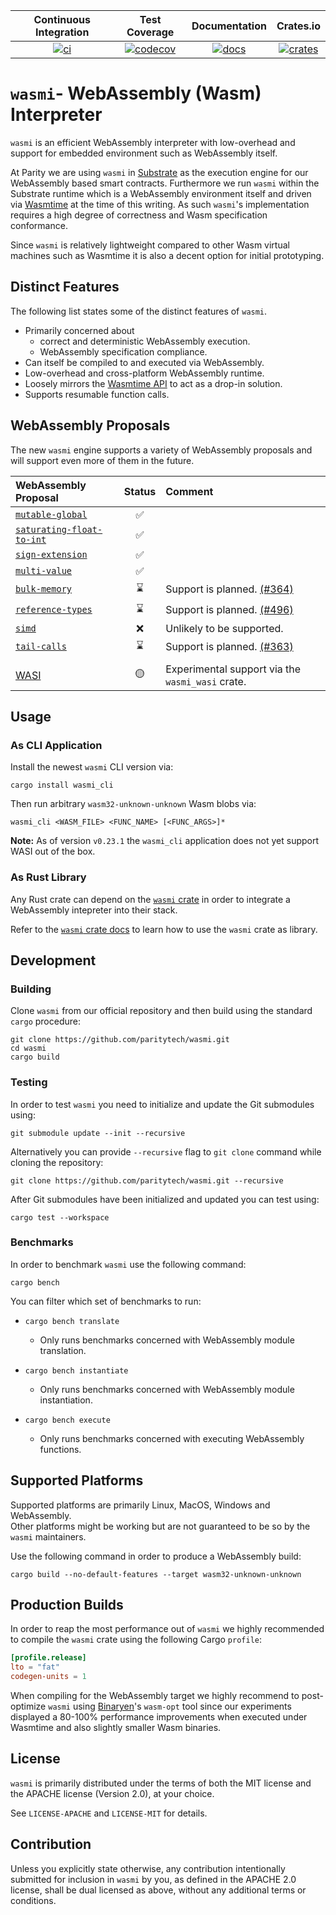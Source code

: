 
| Continuous Integration |     Test Coverage    |  Documentation   |      Crates.io       |
|:----------------------:|:--------------------:|:----------------:|:--------------------:|
| [![ci][1]][2]          | [![codecov][3]][4]   | [![docs][5]][6] | [![crates][7]][8]  |

[1]: https://github.com/paritytech/wasmi/workflows/Rust%20-%20Continuous%20Integration/badge.svg?branch=master
[2]: https://github.com/paritytech/wasmi/actions?query=workflow%3A%22Rust+-+Continuous+Integration%22+branch%3Amaster
[3]: https://codecov.io/gh/paritytech/wasmi/branch/master/graph/badge.svg
[4]: https://codecov.io/gh/paritytech/wasmi/branch/master
[5]: https://docs.rs/wasmi/badge.svg
[6]: https://docs.rs/wasmi
[7]: https://img.shields.io/crates/v/wasmi.svg
[8]: https://crates.io/crates/wasmi

[license-mit-badge]: https://img.shields.io/badge/license-MIT-blue.svg
[license-apache-badge]: https://img.shields.io/badge/license-APACHE-orange.svg

# `wasmi`- WebAssembly (Wasm) Interpreter

`wasmi` is an efficient WebAssembly interpreter with low-overhead and support
for embedded environment such as WebAssembly itself.

At Parity we are using `wasmi` in [Substrate](https://github.com/paritytech/substrate)
as the execution engine for our WebAssembly based smart contracts.
Furthermore we run `wasmi` within the Substrate runtime which is a WebAssembly
environment itself and driven via [Wasmtime] at the time of this writing.
As such `wasmi`'s implementation requires a high degree of correctness and
Wasm specification conformance.

Since `wasmi` is relatively lightweight compared to other Wasm virtual machines
such as Wasmtime it is also a decent option for initial prototyping.

[Wasmtime]: https://github.com/bytecodealliance/wasmtime

## Distinct Features

The following list states some of the distinct features of `wasmi`.

- Primarily concerned about
    - correct and deterministic WebAssembly execution.
    - WebAssembly specification compliance.
- Can itself be compiled to and executed via WebAssembly.
- Low-overhead and cross-platform WebAssembly runtime.
- Loosely mirrors the [Wasmtime API](https://docs.rs/wasmtime/)
  to act as a drop-in solution.
- Supports resumable function calls.

## WebAssembly Proposals

The new `wasmi` engine supports a variety of WebAssembly proposals and will support even more of them in the future.

| WebAssembly Proposal | Status | Comment |
|:--|:--:|:--|
| [`mutable-global`] | ✅ | |
| [`saturating-float-to-int`] | ✅ | |
| [`sign-extension`] | ✅ | |
| [`multi-value`] | ✅ | |
| [`bulk-memory`] | ⌛ | Support is planned. [(#364)] |
| [`reference-types`] | ⌛ | Support is planned. [(#496)] |
| [`simd`] | ❌ | Unlikely to be supported. |
| [`tail-calls`] | ⌛ | Support is planned. [(#363)] |
| | |
| [WASI] | 🟡 | Experimental support via the `wasmi_wasi` crate. |

[`mutable-global`]: https://github.com/WebAssembly/mutable-global
[`saturating-float-to-int`]: https://github.com/WebAssembly/nontrapping-float-to-int-conversions
[`sign-extension`]: https://github.com/WebAssembly/sign-extension-ops
[`multi-value`]: https://github.com/WebAssembly/multi-value
[`reference-types`]: https://github.com/WebAssembly/reference-types
[`bulk-memory`]: https://github.com/WebAssembly/bulk-memory-operations
[`simd` ]: https://github.com/webassembly/simd
[`tail-calls`]: https://github.com/WebAssembly/tail-call

[WASI]: https://github.com/WebAssembly/WASI

[(#363)]: https://github.com/paritytech/wasmi/issues/363
[(#364)]: https://github.com/paritytech/wasmi/issues/364
[(#496)]: https://github.com/paritytech/wasmi/issues/496

## Usage

### As CLI Application

Install the newest `wasmi` CLI version via:
```console
cargo install wasmi_cli
```
Then run arbitrary `wasm32-unknown-unknown` Wasm blobs via:
```console
wasmi_cli <WASM_FILE> <FUNC_NAME> [<FUNC_ARGS>]*
```
**Note:** As of version `v0.23.1` the `wasmi_cli` application does not yet support WASI out of the box.

### As Rust Library

Any Rust crate can depend on the [`wasmi` crate](https://crates.io/crates/wasmi)
in order to integrate a WebAssembly intepreter into their stack.

Refer to the [`wasmi` crate docs](https://docs.rs/wasmi) to learn how to use the `wasmi` crate as library.

## Development

### Building

Clone `wasmi` from our official repository and then build using the standard `cargo` procedure:

```console
git clone https://github.com/paritytech/wasmi.git
cd wasmi
cargo build
```

### Testing

In order to test `wasmi` you need to initialize and update the Git submodules using:

```console
git submodule update --init --recursive
```

Alternatively you can provide `--recursive` flag to `git clone` command while cloning the repository:

```console
git clone https://github.com/paritytech/wasmi.git --recursive
```

After Git submodules have been initialized and updated you can test using:

```console
cargo test --workspace
```

### Benchmarks

In order to benchmark `wasmi` use the following command:

```console
cargo bench
```

You can filter which set of benchmarks to run:
- `cargo bench translate`
  - Only runs benchmarks concerned with WebAssembly module translation.

- `cargo bench instantiate`
  - Only runs benchmarks concerned with WebAssembly module instantiation.

- `cargo bench execute`
  - Only runs benchmarks concerned with executing WebAssembly functions.

## Supported Platforms

Supported platforms are primarily Linux, MacOS, Windows and WebAssembly.  
Other platforms might be working but are not guaranteed to be so by the `wasmi` maintainers.

Use the following command in order to produce a WebAssembly build:

```console
cargo build --no-default-features --target wasm32-unknown-unknown
```

## Production Builds

In order to reap the most performance out of `wasmi` we highly recommended
to compile the `wasmi` crate using the following Cargo `profile`:

```toml
[profile.release]
lto = "fat"
codegen-units = 1
```

When compiling for the WebAssembly target we highly recommend to post-optimize
`wasmi` using [Binaryen]'s `wasm-opt` tool since our experiments displayed a
80-100% performance improvements when executed under Wasmtime and also
slightly smaller Wasm binaries.

[Binaryen]: https://github.com/WebAssembly/binaryen

## License

`wasmi` is primarily distributed under the terms of both the MIT
license and the APACHE license (Version 2.0), at your choice.

See `LICENSE-APACHE` and `LICENSE-MIT` for details.

## Contribution

Unless you explicitly state otherwise, any contribution intentionally submitted
for inclusion in `wasmi` by you, as defined in the APACHE 2.0 license, shall be
dual licensed as above, without any additional terms or conditions.
